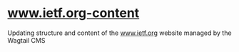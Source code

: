 # www.ietf.org-content
Updating structure and content of the www.ietf.org website managed by the Wagtail CMS
